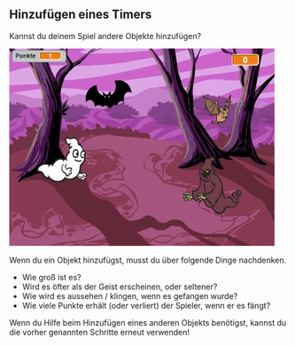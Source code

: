 ## Hinzufügen eines Timers

Kannst du deinem Spiel andere Objekte hinzufügen?

![Screenshot](images/ghost-final.png)

Wenn du ein Objekt hinzufügst, musst du über folgende Dinge nachdenken.

+ Wie groß ist es?
+ Wird es öfter als der Geist erscheinen, oder seltener?
+ Wie wird es aussehen / klingen, wenn es gefangen wurde?
+ Wie viele Punkte erhält (oder verliert) der Spieler, wenn er es fängt?

Wenn du Hilfe beim Hinzufügen eines anderen Objekts benötigst, kannst du die vorher genannten Schritte erneut verwenden!